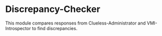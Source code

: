 # Discrepancy-Checker
This module compares responses from Clueless-Administrator and VMI-Introspector to find discrepancies.

